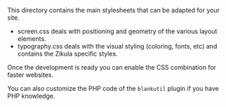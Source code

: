 
  This directory contains the main stylesheets that can be adapted for your site.

  - screen.css deals with positioning and geometry of the various layout elements.
  - typography.css deals with the visual styling (coloring, fonts, etc) and contains the Zikula specific styles.

  Once the development is ready you can enable the CSS combination for faster websites.

  You can also customize the PHP code of the `blankutil` plugin if you have PHP knowledge.
